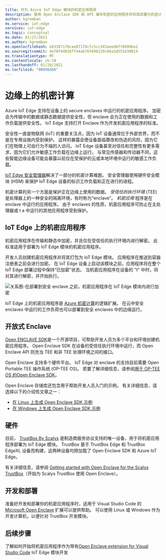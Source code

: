 ```yaml
---
title: 作为 Azure IoT Edge 模块的机密应用程序
description: 使用 Open Enclave SDK 和 API 编写机密的应用程序并将其部署为机密计算 IoT Edge 模块
author: kgremban
ms.service: iot-edge
services: iot-edge
ms.topic: conceptual
ms.date: 01/27/2021
ms.author: kgremban
ms.openlocfilehash: e63397176cae87178cfc5cc343aeed6f76099be2
ms.sourcegitcommit: 4e70fd4028ff44a676f698229cb6a3d555439014
ms.translationtype: MT
ms.contentlocale: zh-CN
ms.lasthandoff: 01/28/2021
ms.locfileid: "98956456"
---
```

# <a name="confidential-computing-at-the-edge"></a>边缘上的机密计算

Azure IoT Edge 支持在设备上的 secure enclaves 中运行的机密应用程序。 加密会为传输中的数据或静态数据提供安全性，但 enclave 会为正在使用的数据和工作负载提供安全性。 IoT Edge 支持打开 Enclave 作为开发机密应用程序的标准。

安全性一直是物联网 (IoT) 的重要关注点，因为 IoT 设备通常位于外部世界，而不是在专用设施内受到保护。 这样的暴露会使设备面临篡改和伪造的风险，因为它们在物理上可由行为不端的人访问。 IoT Edge 设备甚至对信任和完整性有更多需求，因为它们允许敏感工作负载在边缘上运行。 与常见传感器和传动器不同，这些智能边缘设备可能会暴露以前仅在受保护的云或本地环境中运行的敏感工作负载。

[IoT Edge 安全管理器](iot-edge-security-manager.md)解决了一部分的机密计算难题。 安全管理器使用硬件安全模块 (HSM) 来保护 IoT Edge 设备的标识工作负载和正在进行的进程。

机密计算的另一个方面是保护正在边缘上使用的数据。 *受信任的执行环境* (TEE) 是处理器上的一种安全的隔离环境，有时称为“enclave”。 *机密应用* 程序是在 enclave 中运行的应用程序。 由于 enclaves 的性质，机密应用程序可防止在主处理器或 t a 中运行的其他应用程序受到保护。

## <a name="confidential-applications-on-iot-edge"></a>IoT Edge 上的机密应用程序

机密应用程序在传输和静态中加密，并且仅在受信任的执行环境内进行解密。 此标准适用于部署为 IoT Edge 模块的机密应用程序。

开发人员创建机密应用程序并将其打包为 IoT Edge 模块。 应用程序在推送到容器注册表之前会进行加密。 在 IoT Edge 设备上启动该模块之前，应用程序将在整个 IoT Edge 部署过程中保持“已加密”状态。 当机密应用程序在设备的 "t" 中时，将对其进行解密，并开始执行。

![关系图-在部署到安全 enclave 之前，机密应用程序在 IoT Edge 模块内进行加密](./media/deploy-confidential-applications/confidential-applications-encrypted.png)

IoT Edge 上的机密应用程序是 [Azure 机密计算](../confidential-computing/overview.md)的逻辑扩展。 在云中安全 enclaves 中运行的工作负荷也可以部署到安全 enclaves 中的边缘运行。

## <a name="open-enclave"></a>开放式 Enclave

[Open ENCLAVE SDK](https://openenclave.io/sdk/)是一个开源项目，可帮助开发人员为多个平台和环境创建机密应用程序。 Open Enclave SDK 在设备的受信任执行环境中运行，而 Open Enclave API 则充当 TEE 和非 TEE 处理环境之间的接口。

Open Enclave 支持多个硬件平台。 IoT Edge 对 enclave 的支持目前需要 Open Portable TEE 操作系统 (OP-TEE OS)。 若要了解详细信息，请参阅[用于 OP-TEE OS 的Open Enclave SDK](https://github.com/openenclave/openenclave/blob/master/docs/GettingStartedDocs/OP-TEE/Introduction.md)。

Open Enclave 存储库还包含用于帮助开发人员入门的示例。 有关详细信息，请选择以下的介绍性文章之一：

* [在 Linux 上生成 Open Enclave SDK 示例](https://github.com/openenclave/openenclave/blob/master/samples/BuildSamplesLinux.md)
* [在 Windows 上生成 Open Enclave SDK 示例](https://github.com/openenclave/openenclave/blob/master/samples/BuildSamplesWindows.md)

## <a name="hardware"></a>硬件

目前， [TrustBox By Scalys](https://scalys.com/trustbox-industrial/) 是制造商服务协议支持的唯一设备，用于将机密应用程序部署为 IoT Edge 模块。 TrustBox 基于 TrustBox Edge 和 TrustBox EdgeXL 设备而构建，这两种设备均预加载了 Open Enclave SDK 和 Azure IoT Edge。

有关详细信息，请参阅 [Getting started with Open Enclave for the Scalys TrustBox](https://aka.ms/scalys-trustbox-edge-get-started)（开始为 Scalys TrustBox 使用 Open Enclave）。

## <a name="develop-and-deploy"></a>开发和部署

准备好开发和部署你的机密应用程序时，适用于 Visual Studio Code 的 [Microsoft Open Enclave](https://marketplace.visualstudio.com/items?itemName=ms-iot.msiot-vscode-openenclave) 扩展可以提供帮助。 可以使用 Linux 或 Windows 作为开发计算机，以便针对 TrustBox 开发模块。

## <a name="next-steps"></a>后续步骤

了解如何开始将机密应用程序作为带有[Open Enclave extension for Visual Studio Code](https://github.com/openenclave/openenclave/tree/master/devex/vscode-extension) IoT Edge 模块开发
